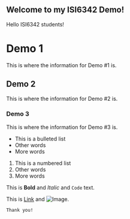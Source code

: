 ## Welcome to my ISI6342 Demo!

Hello ISI6342 students!

# Demo 1
This is where the information for Demo #1 is. 

## Demo 2
This is where the information for Demo #2 is.

### Demo 3
This is where the information for Demo #3 is.

- This is a bulleted list
- Other words
- More words

1. This is a numbered list
2. Other words
3. More words

This is **Bold** and _Italic_ and `Code` text.

This is [Link](url) and ![Image](src).
```
Thank you!
